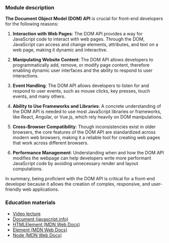 ### Module description
**The Document Object Model (DOM) API** is crucial for front-end developers for the following reasons:

1. **Interaction with Web Pages**: The DOM API provides a way for JavaScript code to interact with web pages. 
Through the DOM, JavaScript can access and change elements, attributes, and text on a web page, making it dynamic and interactive.

2. **Manipulating Website Content**: The DOM API allows developers to programmatically add, remove, or modify page content, 
therefore enabling dynamic user interfaces and the ability to respond to user interactions.

3. **Event Handling**: The DOM API allows developers to listen for and respond to user events, such as mouse clicks, 
key presses, touch events, and many others.

4. **Ability to Use Frameworks and Libraries**: A concrete understanding of the DOM API is needed to use most JavaScript 
libraries or frameworks, like React, Angular, or Vue.js, which rely heavily on DOM manipulations.

5. **Cross-Browser Compatibility**: Though inconsistencies exist in older browsers, the core features of the DOM API are 
standardized across modern web browsers, making it a reliable tool for creating web pages that work across different browsers.

6. **Performance Management**: Understanding when and how the DOM API modifies the webpage can help developers write more 
performant JavaScript code by avoiding unnecessary render and layout computations.

In summary, being proficient with the DOM API is critical for a front-end developer because it allows the creation 
of complex, responsive, and user-friendly web applications.

### Education materials

- [Video lecture](https://www.youtube.com/watch?v=VsJuPTbt1Hc&list=PLzLiprpVuH8e1YNSEXMtjOuB1uxqQLYED&index=16)
- [Document (javascript.info)](https://javascript.info/document)
- [HTMLElement (MDN Web Docs)](https://developer.mozilla.org/en-US/docs/Web/API/HTMLElement)
- [Element (MDN Web Docs)](https://developer.mozilla.org/en-US/docs/Web/API/Element)
- [Node (MDN Web Docs)](https://developer.mozilla.org/en-US/docs/Web/API/Node)

